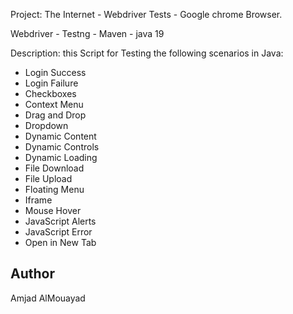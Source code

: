 Project:
The Internet - Webdriver Tests - Google chrome Browser.

Webdriver - Testng - Maven - java 19

Description:
this Script for Testing the following scenarios in Java:

* Login Success
* Login Failure
* Checkboxes
* Context Menu
* Drag and Drop
* Dropdown
* Dynamic Content
* Dynamic Controls
* Dynamic Loading
* File Download
* File Upload
* Floating Menu
* Iframe
* Mouse Hover
* JavaScript Alerts
* JavaScript Error
* Open in New Tab



## Author

Amjad AlMouayad

